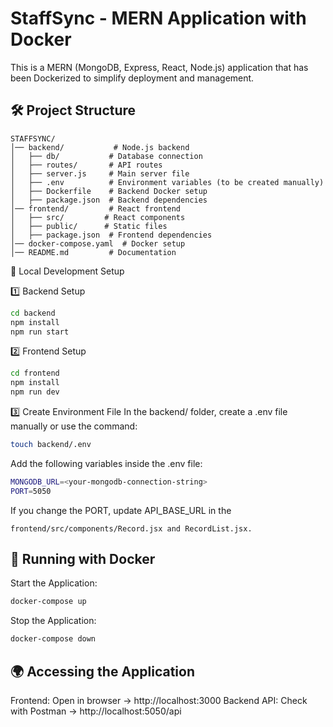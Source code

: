 # StaffSync - MERN Application with Docker

This is a MERN (MongoDB, Express, React, Node.js) application that has been Dockerized to simplify deployment and management.

## 🛠️ Project Structure

```
STAFFSYNC/
│── backend/           # Node.js backend
│   ├── db/           # Database connection
│   ├── routes/       # API routes
│   ├── server.js     # Main server file
│   ├── .env          # Environment variables (to be created manually)
│   ├── Dockerfile    # Backend Docker setup
│   ├── package.json  # Backend dependencies
│── frontend/         # React frontend
│   ├── src/         # React components
│   ├── public/      # Static files
│   ├── package.json  # Frontend dependencies
│── docker-compose.yaml  # Docker setup
│── README.md         # Documentation
```
🚀 Local Development Setup

1️⃣ Backend Setup
```sh
cd backend
npm install
npm run start
```
2️⃣ Frontend Setup
```sh
cd frontend
npm install
npm run dev
```
3️⃣ Create Environment File
In the backend/ folder, create a .env file manually or use the command:
```sh
touch backend/.env
```
Add the following variables inside the .env file:
```sh
MONGODB_URL=<your-mongodb-connection-string>
PORT=5050
```
If you change the PORT, update API_BASE_URL in the 
```
frontend/src/components/Record.jsx and RecordList.jsx.
```
## 🐳 Running with Docker

Start the Application:
```sh
docker-compose up
```
Stop the Application:
```sh
docker-compose down
```
## 🌍 Accessing the Application

Frontend: Open in browser → http://localhost:3000 
Backend API: Check with Postman → http://localhost:5050/api
